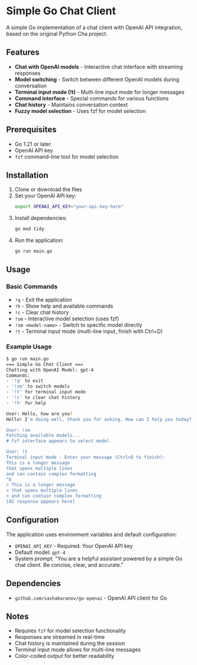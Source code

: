 # Simple Go Chat Client

A simple Go implementation of a chat client with OpenAI API integration, based on the original Python Cha project.

## Features

- **Chat with OpenAI models** - Interactive chat interface with streaming responses
- **Model switching** - Switch between different OpenAI models during conversation
- **Terminal input mode (!t)** - Multi-line input mode for longer messages
- **Command interface** - Special commands for various functions
- **Chat history** - Maintains conversation context
- **Fuzzy model selection** - Uses fzf for model selection

## Prerequisites

- Go 1.21 or later
- OpenAI API key
- `fzf` command-line tool for model selection

## Installation

1. Clone or download the files
2. Set your OpenAI API key:
   ```bash
   export OPENAI_API_KEY="your-api-key-here"
   ```
3. Install dependencies:
   ```bash
   go mod tidy
   ```
4. Run the application:
   ```bash
   go run main.go
   ```

## Usage

### Basic Commands

- `!q` - Exit the application
- `!h` - Show help and available commands
- `!c` - Clear chat history
- `!sm` - Interactive model selection (uses fzf)
- `!sm <model-name>` - Switch to specific model directly
- `!t` - Terminal input mode (multi-line input, finish with Ctrl+D)

### Example Usage

```bash
$ go run main.go
=== Simple Go Chat Client ===
Chatting with OpenAI Model: gpt-4
Commands:
- '!q' to exit
- '!sm' to switch models
- '!t' for terminal input mode
- '!c' to clear chat history
- '!h' for help

User: Hello, how are you?
Hello! I'm doing well, thank you for asking. How can I help you today?

User: !sm
Fetching available models...
# fzf interface appears to select model

User: !t
Terminal input mode - Enter your message (Ctrl+D to finish):
This is a longer message
that spans multiple lines
and can contain complex formatting
^D
> This is a longer message
> that spans multiple lines  
> and can contain complex formatting
[AI response appears here]
```

## Configuration

The application uses environment variables and default configuration:

- `OPENAI_API_KEY` - Required: Your OpenAI API key
- Default model: `gpt-4`
- System prompt: "You are a helpful assistant powered by a simple Go chat client. Be concise, clear, and accurate."

## Dependencies

- `github.com/sashabaranov/go-openai` - OpenAI API client for Go

## Notes

- Requires `fzf` for model selection functionality
- Responses are streamed in real-time
- Chat history is maintained during the session
- Terminal input mode allows for multi-line messages
- Color-coded output for better readability